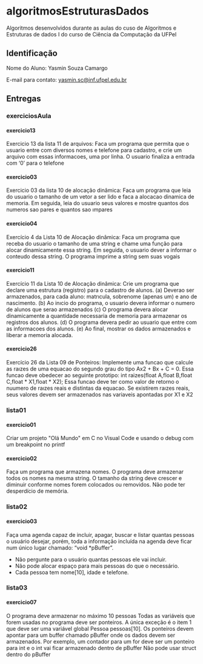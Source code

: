 # algoritmosEstruturasDados
Algoritmos desenvolvidos durante as aulas do cuso de Algoritmos e Estruturas de dados I do curso de Ciência da Computação da UFPel

## Identificação
Nome do Aluno: Yasmin Souza Camargo

E-mail para contato: yasmin.sc@inf.ufpel.edu.br

## Entregas
### exerciciosAula
#### exercicio13
Exercicio 13 da lista 11 de arquivos: Faca um programa que permita que o usuario entre com diversos nomes e telefone para cadastro, e crie um arquivo com essas informacoes, uma por linha. O usuario finaliza a entrada com ‘0’ para o telefone

#### exercicio03
Exercicio 03 da lista 10 de alocação dinâmica: Faca um programa que leia do usuario o tamanho de um vetor a ser lido e faca a alocacao dinamica de memoria. Em seguida, leia do usuario seus valores e mostre quantos dos numeros sao pares e quantos sao ımpares

#### exercicio04
Exercício 4 da Lista 10 de Alocação dinâmica: Faca um programa que receba do usuario o tamanho de uma string e chame uma função para alocar dinamicamente essa string. Em seguida, o usuario dever a informar o conteudo dessa string. O programa imprime a string sem suas vogais

#### exercicio11
Exercício 11 da Lista 10 de Alocação dinâmica: Crie um programa que declare uma estrutura (registro) para o cadastro de alunos.
(a) Deverao ser armazenados, para cada aluno: matrıcula, sobrenome (apenas um) e
ano de nascimento.
(b) Ao inıcio do programa, o usuario devera informar o numero de alunos que serao
armazenados
(c) O programa devera alocar dinamicamente a quantidade necessaria de memoria
para armazenar os registros dos alunos.
(d) O programa devera pedir ao usuario que entre com as informacoes dos alunos. 
(e) Ao final, mostrar os dados armazenados e liberar a memoria alocada. 

#### exercicio26
Exercício 26 da Lista 09 de Ponteiros: Implemente uma funcao que calcule as raızes de uma equacao do segundo grau do tipo Ax2 + Bx + C = 0.
Essa funcao deve obedecer ao seguinte prototipo: 
int raizes(float A,float B,float C,float * X1,float * X2);
Essa funcao deve ter como valor de retorno o nuumero de raızes reais e distintas da
equacao. Se existirem raızes reais, seus valores devem ser armazenados nas variaveis 
apontadas por X1 e X2

### lista01
#### exercicio01
Criar um projeto "Olá Mundo" em C no Visual Code e usando o debug com um breakpoint no printf

#### exercicio02
Faça um programa que armazena nomes. O programa deve armazenar
todos os nomes na mesma string. O tamanho da string deve crescer e diminuir
conforme nomes forem colocados ou removidos. Não pode ter desperdício de memória.

### lista02
#### exercicio03
Faça uma agenda capaz de incluir, apagar, buscar e listar quantas pessoas o usuário desejar, porém, toda a informação incluída na agenda deve ficar num único lugar chamado: “void *pBuffer”.
- Não pergunte para o usuário quantas pessoas ele vai incluir.
- Não pode alocar espaço para mais pessoas do que o necessário.
- Cada pessoa tem nome[10], idade e telefone.

### lista03
#### exercicio07
O programa deve armazenar no máximo 10 pessoas
Todas as variáveis que forem usadas no programa deve ser ponteiros. A única exceção é o item 1 que deve ser uma variável global Pessoa pessoas[10].
Os ponteiros devem apontar para um buffer chamado pBuffer onde os dados devem
ser armazenados. Por exemplo, um contador para um for deve ser um ponteiro para
int e o int vai ficar armazenado dentro de pBuffer
Não pode usar struct dentro do pBuffer
